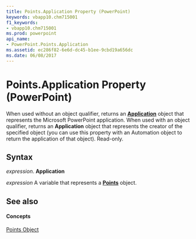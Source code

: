 ```yaml
---
title: Points.Application Property (PowerPoint)
keywords: vbapp10.chm715001
f1_keywords:
- vbapp10.chm715001
ms.prod: powerpoint
api_name:
- PowerPoint.Points.Application
ms.assetid: ec286f82-6e6d-dc45-b1ee-9cbd19a656dc
ms.date: 06/08/2017
---
```



# Points.Application Property (PowerPoint)

When used without an object qualifier, returns an **[Application](application-object-powerpoint.md)** object that represents the Microsoft PowerPoint application. When used with an object qualifier, returns an **Application** object that represents the creator of the specified object (you can use this property with an Automation object to return the application of that object). Read-only.


## Syntax

 _expression_. **Application**

 _expression_ A variable that represents a **[Points](points-object-powerpoint.md)** object.


## See also


#### Concepts


[Points Object](points-object-powerpoint.md)

